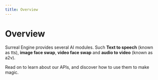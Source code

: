```yaml
---
title: Overview
---
```


# Overview

Surreal Engine provides several AI modules. Such **Text to speech** (known as tts),
**image face swap**, **video face swap** and **audio to video** (known as a2v).

Read on to learn about our APIs, and discover how to use them to make magic.
